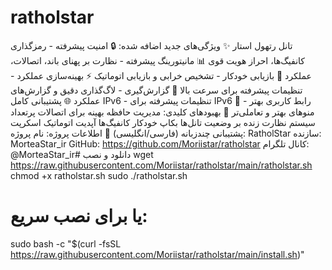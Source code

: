 # ratholstar
تانل رتهول استار
✨ ویژگی‌های جدید اضافه شده:
🔒 امنیت پیشرفته - رمزگذاری کانفیگ‌ها، احراز هویت قوی
📊 مانیتورینگ پیشرفته - نظارت بر پهنای باند، اتصالات، عملکرد
🔄 بازیابی خودکار - تشخیص خرابی و بازیابی اتوماتیک
⚡ بهینه‌سازی عملکرد - تنظیمات پیشرفته برای سرعت بالا
📝 گزارش‌گیری - لاگ‌گذاری دقیق و گزارش‌های عملکرد
🌐 پشتیبانی کامل IPv6 - تنظیمات پیشرفته برای IPv6
🔧 رابط کاربری بهتر - منوهای بهتر و تعاملی‌تر
🚀 بهبودهای کلیدی:
مدیریت حافظه بهینه برای اتصالات پرتعداد
سیستم نظارت زنده بر وضعیت تانل‌ها
بکاپ خودکار کانفیگ‌ها
آپدیت اتوماتیک اسکرپت
پشتیبانی چندزبانه (فارسی/انگلیسی)
📱 اطلاعات پروژه:
نام پروژه: RatholStar
سازنده: MorteaStar_ir
GitHub: https://github.com/Moriistar/ratholstar
کانال تلگرام: @MorteaStar_ir# دانلود و نصب
wget https://raw.githubusercontent.com/Moriistar/ratholstar/main/ratholstar.sh
chmod +x ratholstar.sh
sudo ./ratholstar.sh

# یا برای نصب سریع:
sudo bash -c "$(curl -fsSL https://raw.githubusercontent.com/Moriistar/ratholstar/main/install.sh)"
